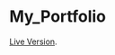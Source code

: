 # My_Portfolio

<a href="https://iagrah99.github.io/My_Portfolio/" target="_blank">Live Version</a>.
